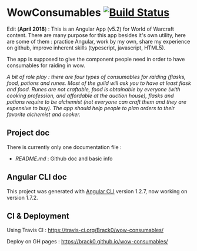 # WowConsumables [![Build Status](https://travis-ci.org/Brack0/wow-consumables.svg?branch=master)](https://travis-ci.org/Brack0/wow-consumables)

Edit (**April 2018**) : This is an Angular App (v5.2) for World of Warcraft content. There are many purpose for this app besides it's own utility, here are some of them : practice Angular, work by my own, share my experience on github, improve inherent skills (typescript, javascript, HTML5).

The app is supposed to give the component people need in order to have consumables for raiding in wow.

_A bit of role play : there are four types of consumables for raiding (flasks, food, potions and runes. Most of the guild will ask you to have at least flask and food. Runes are not craftable, food is obtainable by everyone (with cooking profession, and affordable at the auction house), flasks and potions require to be alchemist (not everyone can craft them and they are expensive to buy). The app should help people to plan orders to their favorite alchemist and cooker._

## Project doc

There is currently only one documentation file :

* _README.md_ : Github doc and basic info

## Angular CLI doc

This project was generated with [Angular CLI](https://github.com/angular/angular-cli) version 1.2.7, now working on version 1.7.2.

## CI & Deployment

Using Travis CI : https://travis-ci.org/Brack0/wow-consumables/

Deploy on GH pages : https://brack0.github.io/wow-consumables/
